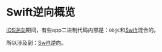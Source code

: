 # Swift逆向概览

[iOS逆向](https://book.crifan.org/books/ios_reverse_dev/website/)期间，有些app二进制代码内部是：`ObjC`和[Swift](https://developer.apple.com/swift/)混合的。

所以涉及到：[Swift](https://www.swift.org/)逆向。
